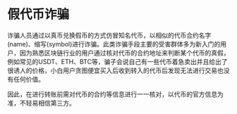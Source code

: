 # 假代币诈骗

诈骗人员通过以真币兑换假币的方式仿冒知名代币，以相似的代币合约名字\(name\)、缩写\(symbol\)进行诈骗。此类诈骗手段主要的受害群体多为新入门的用户，因为熟悉区块链行业的用户通过核对代币的合约地址来判断某个代币的真假，例如常见的USDT、ETH、BTC等，骗子会说自己有一些代币着急卖出并且给出了很诱人的价格，小白用户贪图便宜买入后收到转入的代币后发现无法进行交易也没有任何价值。

因此，在进行转账前需对代币的合约等信息进行一一核对，以代币的官方信息为准，不轻易相信第三方。

